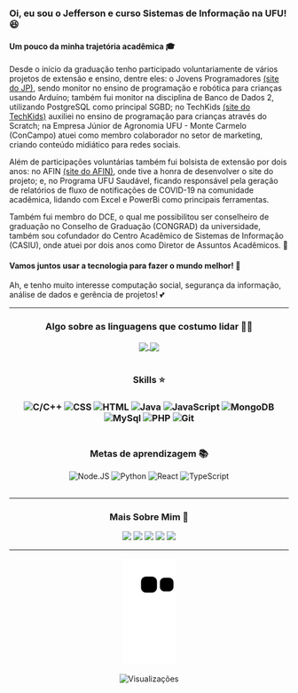 ### Oi, eu sou o Jefferson e curso Sistemas de Informação na UFU! 😆

#### Um pouco da minha trajetória acadêmica 🎓
Desde o início da graduação tenho participado voluntariamente de vários projetos de extensão e ensino, dentre eles: o Jovens Programadores [(site do JP)](http://www.jovensprogramadores.com/), sendo monitor no ensino de programação e robótica para crianças usando Arduíno; também fui monitor na disciplina de Banco de Dados 2, utilizando PostgreSQL como principal SGBD; no TechKids [(site do TechKids)](https://techkids.facom.ufu.br/) auxiliei no ensino de programação para crianças através do Scratch; na Empresa Júnior de Agronomia UFU - Monte Carmelo (ConCampo) atuei como membro colaborador no setor de marketing, criando conteúdo midiático para redes sociais.

Além de participações voluntárias também fui bolsista de extensão por dois anos: no AFIN [(site do AFIN)](http://afinmc.github.io/), onde tive a honra de desenvolver o site do projeto; e, no Programa UFU Saudável, ficando responsável pela geração de relatórios de fluxo de notificações de COVID-19 na comunidade acadêmica, lidando com Excel e PowerBi como principais ferramentas.

Também fui membro do DCE, o qual me possibilitou ser conselheiro de graduação no Conselho de Graduação (CONGRAD) da universidade, também sou cofundador do Centro Acadêmico de Sistemas de Informação (CASIU), onde atuei por dois anos como Diretor de Assuntos Acadêmicos. 💼

#### Vamos juntos usar a tecnologia para fazer o mundo melhor! 🙌

Ah, e tenho muito interesse computação social, segurança da informação, análise de dados e gerência de projetos! 💕

---------------

<div align="center">
  <h3>Algo sobre as linguagens que costumo lidar 👨‍💻</h3>
  <a href="https://github.com/anuraghazra/github-readme-stats">
    <img align="center" src="https://github-readme-stats.vercel.app/api?username=jfscrd&hide=issues,prs&locale=pt-br&show_icons=true&theme=codeSTACKr"/>
  </a>
  <a href="https://github.com/anuraghazra/convoychat">
    <img align="center" src="https://github-readme-stats.vercel.app/api/top-langs/?username=jfscrd&layout=compact&theme=codeSTACKr&locale=pt-br"/>
  </a>
  <br>
  <br>

  <h3>Skills ⭐<h3>
  <img alt="C/C++" height="30" width="30" src="https://cdn.jsdelivr.net/gh/devicons/devicon/icons/cplusplus/cplusplus-original.svg">
  <img alt="CSS" height="30" width="30" src="https://cdn.jsdelivr.net/gh/devicons/devicon/icons/css3/css3-original.svg">
  <img alt="HTML" height="30" width="30" src="https://cdn.jsdelivr.net/gh/devicons/devicon/icons/html5/html5-original.svg">
  <img alt="Java" height="30" width="30" src="https://cdn.jsdelivr.net/gh/devicons/devicon/icons/java/java-original.svg">
  <img alt="JavaScript" height="30" width="30" src="https://cdn.jsdelivr.net/gh/devicons/devicon/icons/javascript/javascript-original.svg">
  <img alt="MongoDB" height="30" width="30" src="https://cdn.jsdelivr.net/gh/devicons/devicon/icons/mongodb/mongodb-original-wordmark.svg">
  <img alt="MySql" height="30" width="30" src="https://cdn.jsdelivr.net/gh/devicons/devicon/icons/mysql/mysql-original.svg">
  <img alt="PHP" height="30" width="30" src="https://cdn.jsdelivr.net/gh/devicons/devicon/icons/php/php-original.svg">
  <img alt="Git" height="30" width="30" src="https://cdn.jsdelivr.net/gh/devicons/devicon/icons/git/git-original.svg">
  <br><br>
  <h3>Metas de aprendizagem 📚</h3>
  <img alt="Node.JS" height="30" width="30" src="https://cdn.jsdelivr.net/gh/devicons/devicon/icons/nodejs/nodejs-original.svg">
  <img alt="Python" height="30" width="30" src="https://cdn.jsdelivr.net/gh/devicons/devicon/icons/python/python-original.svg">
  <img alt="React" height="30" width="30" src="https://cdn.jsdelivr.net/gh/devicons/devicon/icons/react/react-original.svg">
  <img alt="TypeScript" height="30" width="30" src="https://cdn.jsdelivr.net/gh/devicons/devicon/icons/typescript/typescript-original.svg">
  <br>
  <br>
</div>

  ---------------

<div align="center">
  <h3>Mais Sobre Mim 👦</h3>
  <a href="http://lattes.cnpq.br/1235452524648922" target="_blank"><img src="https://img.shields.io/badge/Lattes-blue?style=for-the-badge&logo=appveyor&logoColor=orange" target="_blank" style="padding:500"></a>                                  
  <a href="https://www.linkedin.com/in/jfscrd" target="_blank"><img src="https://img.shields.io/badge/LinkedIn-blue?style=for-the-badge&logo=linkedin&logoColor=orange" target="_blank"></a>
  <a href="mailto:jeffersondias12@gmail.com" target="_blank"><img src="https://img.shields.io/badge/Gmail-blue?style=for-the-badge&logo=gmail&logoColor=orange" target="_blank"></a>
  <a href="https://api.whatsapp.com/send?phone=5534998643085" target="_blank"><img src="https://img.shields.io/badge/Whatsapp-blue?style=for-the-badge&logo=whatsapp&logoColor=orange" target="_blank"></a>
  <a href="https://discord.com/" target="_blank"><img src="https://img.shields.io/badge/jfscrd%239110-blue?style=for-the-badge&logo=discord&logoColor=orange"></a>
<div>

---------------
![Snake animation](https://github.com/JfsCrd/JfsCrd/blob/output/github-contribution-grid-snake.svg)
  
![Visualizações](https://komarev.com/ghpvc/?username=jfscrd&style=flat-square&color=yellow&label=Visitas)

